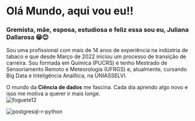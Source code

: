 # Olá Mundo, aqui vou eu!!

### Gremista, mãe, esposa, estudiosa e feliz essa sou eu, Juliana Dallarosa 😁:blush:

   Sou uma profissional com mais de 14 anos de experiência na indústria de tabaco e que desde Março de 2022 iniciou um processo de transição de carreira.
   Sou formada em Química (PUCRS) e tenho Mestrado de Sensoriamento Remoto e Meteorologia (UFRGS) e, atualmente, cursando Big Data e Inteligência Analítica, na UNIASSELVI.

   O mundo da **Ciência de dados** me fascina. Cada dia aprendo algo novo e isso me motiva a querer ir mais longe.  
   ![foguete12](https://user-images.githubusercontent.com/127895087/226151266-d645de7e-a3d0-41e4-a9db-c4254a7356a7.png)

  ![postgresql-r-python](https://user-images.githubusercontent.com/127895087/226151276-d6d7d9f0-b940-430b-a1bd-3b2a4882f2ed.png)
 
 
